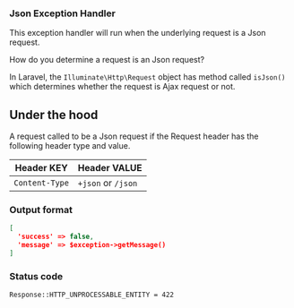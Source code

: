 ### Json Exception Handler

This exception handler will run when the underlying request is a Json request.

How do you determine a request is an Json request?

In Laravel, the `Illuminate\Http\Request` object has method called `isJson()` which determines whether the request is
Ajax request or not.  

## Under the hood  

A request called to be a Json request if the Request header has the following header type and value. 

| Header KEY        | Header VALUE                                                             |
|-------------------|--------------------------------------------------------------------------|
| `Content-Type`    | `+json` or `/json`                                                       |


### Output format

```json
[
  'success' => false,
  'message' => $exception->getMessage()
]
```  
### Status code
`Response::HTTP_UNPROCESSABLE_ENTITY = 422`
